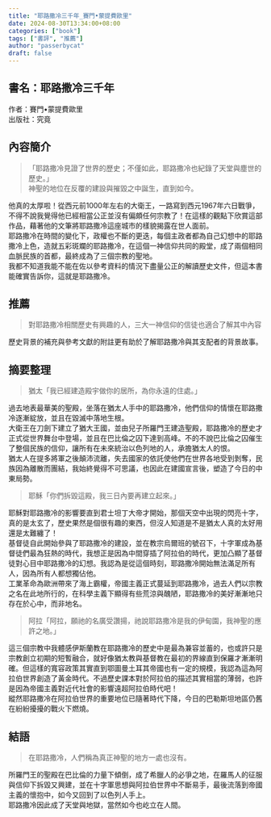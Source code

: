 ```yaml
---
title: "耶路撒冷三千年_賽門•蒙提費歐里"
date: 2024-08-30T13:34:00+08:00
categories: ["book"]
tags: ["書評", "推薦"]
author: "passerbycat"
draft: false
---
```


## 書名：耶路撒冷三千年  
作者：賽門•蒙提費歐里  
出版社：究竟  

## 內容簡介  
> 「耶路撒冷見證了世界的歷史；不僅如此，耶路撒冷也紀錄了天堂與塵世的歷史。」  
> 神聖的地位在反覆的建設與摧毀之中誕生，直到如今。  

他真的太厚啦！從西元前1000年左右的大衛王，一路寫到西元1967年六日戰爭，不得不說我覺得他已經相當公正並沒有偏頗任何宗教了！在這樣的觀點下欣賞這部作品，藉著他的文筆將耶路撒冷這座城市的樣貌揭露在世人面前。  
耶路撒冷在時間的變化下，政權也不斷的更迭，每個主政者都為自己幻想中的耶路撒冷上色，造就五彩斑斕的耶路撒冷，在這個一神信仰共同的殿堂，成了兩個相同血脈民族的首都，最終成為了三個宗教的聖地。  
我都不知道我能不能在佐以參考資料的情況下盡量公正的解讀歷史文件，但這本書能確實告訴你，這就是耶路撒冷。

## 推薦  
> 對耶路撒冷相關歷史有興趣的人，三大一神信仰的信徒也適合了解其中內容  

歷史背景的補充與參考文獻的附註更有助於了解耶路撒冷與其支配者的背景故事。

## 摘要整理
> 猶太「我已經建造殿宇做你的居所，為你永遠的住處。」  

過去地表最華美的聖殿，坐落在猶太人手中的耶路撒冷，他們信仰的情懷在耶路撒冷逐漸綻放，並且在毀滅中落地生根。  
大衛王在刀劍下建立了猶大王國，並由兒子所羅門王建造聖殿，耶路撒冷的歷史才正式從世界舞台中登場，並且在巴比倫之囚下達到高峰。不的不說巴比倫之囚催生了整個民族的信仰，讓所有在未來統治以色列地的人，承擔猶太人的恨。  
猶太人在提多將軍之後顛沛流離，失去國家的依託使他們在世界各地受到剝奪，民族因為離散而團結，我始終覺得不可思議，也因此在建國宣言後，塑造了今日的中東局勢。  

> 耶穌「你們拆毀這殿，我三日內要再建立起來。」  

耶穌對耶路撒冷的影響要直到君士坦丁大帝才開始，那個天空中出現的閃亮十字，真的是太玄了，歷史果然是個很有趣的東西，但沒人知道是不是猶太人真的太好用還是太難纏了！  
基督徒自此開始參與了耶路撒冷的建設，並在教宗烏爾班的號召下，十字軍成為基督徒們最為狂熱的時代，我想正是因為中間穿插了阿拉伯的時代，更加凸顯了基督徒對心目中耶路撒冷的幻想。我認為是從這個時刻，耶路撒冷開始無法滿足所有人，因為所有人都想獨佔他。  
工業革命為歐洲帶來了海上霸權，帝國主義正式蔓延到耶路撒冷，過去人們以宗教之名在此地所行的，在科學主義下顯得有些荒涼與醜陋，耶路撒冷的美好漸漸地只存在於心中，而非地名。  

> 阿拉「阿拉，願祂的名廣受讚揚，祂說耶路撒冷是我的伊甸園，我神聖的應許之地。」  

這三個宗教中我體感伊斯蘭教在耶路撒冷的歷史中是最為兼容並蓄的，也或許只是宗教創立初期的短暫融合，就好像猶太教與基督教在最初的界線直到保羅才漸漸明確。但這樣的寬容政策其實直到鄂圖曼土耳其帝國也有一定的規模，我認為這為阿拉伯世界創造了黃金時代。不過歷史課本對於阿拉伯的描述其實相當的薄弱，也許是因為帝國主義對近代社會的影響遠超阿拉伯時代吧！  
縱然耶路撒冷在阿拉伯世界的重要地位已隨著時代下降，今日的巴勒斯坦地區仍舊在紛紛擾擾的戰火下燃燒。

## 結語  
> 在耶路撒冷，人們稱為真正神聖的地方一處也沒有。  

所羅門王的聖殿在巴比倫的力量下傾倒，成了希臘人的必爭之地，在羅馬人的征服與信仰下拆毀又興建，並在十字軍思想與阿拉伯世界中不斷易手，最後流落到帝國主義的懷抱中，如今又回到了以色列人手上。  
耶路撒冷因此成了天堂與地獄，當然如今也屹立在人間。  